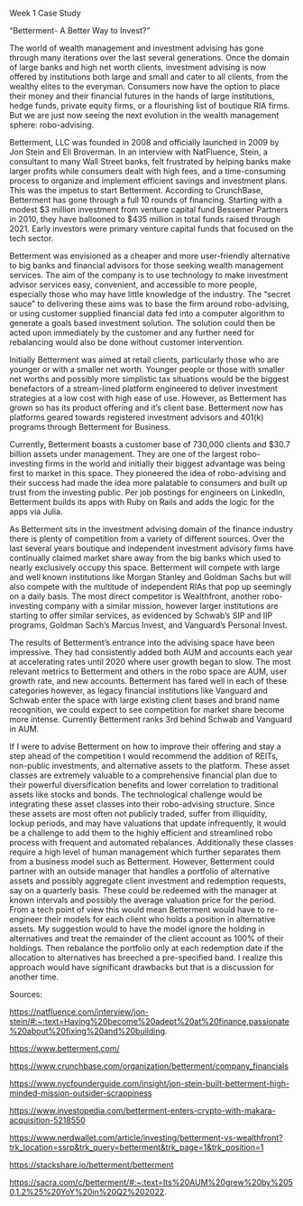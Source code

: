 Week 1 Case Study 

“Betterment- A Better Way to Invest?”

The world of wealth management and investment advising has gone through many iterations over the last several generations.  Once the domain of large banks and high net worth clients, investment advising is now offered by institutions both large and small and cater to all clients, from the wealthy elites to the everyman. Consumers now have the option to place their money and their financial futures in the hands of large institutions, hedge funds, private equity firms, or a flourishing list of boutique RIA firms. But we are just now seeing the next evolution in the wealth management sphere: robo-advising. 

Betterment, LLC was founded in 2008 and officially launched in 2009 by Jon Stein and Eli Broverman.  In an interview with NatFluence, Stein, a consultant to many Wall Street banks, felt frustrated by helping banks make larger profits while consumers dealt with high fees, and a time-consuming process to organize and implement efficient savings and investment plans.  This was the impetus to start Betterment. According to CrunchBase, Betterment has gone through a full 10 rounds of financing.  Starting with a modest $3 million investment from venture capital fund Bessemer Partners in 2010, they have ballooned to $435 million in total funds raised through 2021.  Early investors were primary venture capital funds that focused on the tech sector. 

Betterment was envisioned as a cheaper and more user-friendly alternative to big banks and financial advisors for those seeking wealth management services. The aim of the company is to use technology to make investment advisor services easy, convenient, and accessible to more people, especially those who may have little knowledge of the industry.  The “secret sauce” to delivering these aims was to base the firm around robo-advising, or using customer supplied financial data fed into a computer algorithm to generate a goals based investment solution. The solution could then be acted upon immediately by the customer and any further need for rebalancing would also be done without customer intervention. 

Initially Betterment was aimed at retail clients, particularly those who are younger or with a smaller net worth. Younger people or those with smaller net worths and possibly more simplistic tax situations would be the biggest benefactors of a stream-lined platform engineered to deliver investment strategies at a low cost with high ease of use.  However, as Betterment has grown so has its product offering and it’s client base.  Betterment now has platforms geared towards registered investment advisors and 401(k) programs through Betterment for Business. 

Currently, Betterment boasts a customer base of 730,000 clients and $30.7 billion assets under management. They are one of the largest robo-investing firms in the world and initially their biggest advantage was being first to market in this space.  They pioneered the idea of robo-advising and their success had made the idea more palatable to consumers and built up trust from the investing public.  Per job postings for engineers on LinkedIn, Betterment builds its apps with Ruby on Rails and adds the logic for the apps via Julia. 

As Betterment sits in the investment advising domain of the finance industry there is plenty of competition from a variety of different sources.  Over the last several years boutique and independent investment advisory firms have continually claimed market share away from the big banks which used to nearly exclusively occupy this space.  Betterment will compete with large and well known institutions like Morgan Stanley and Goldman Sachs but will also compete with the multitude of independent RIAs that pop up seemingly on a daily basis. The most direct competitor is Wealthfront, another robo-investing company with a similar mission, however larger institutions are starting to offer similar services, as evidenced by Schwab’s SIP and IIP programs, Goldman Sach’s Marcus Invest, and Vanguard’s Personal Invest.

The results of Betterment’s entrance into the advising space have been impressive. They had consistently added both AUM and accounts each year at accelerating rates until 2020 where user growth began to slow. The most relevant metrics to Betterment and others in the robo space are AUM, user growth rate, and new accounts.  Betterment has fared well in each of these categories however, as legacy financial institutions like Vanguard and Schwab enter the space with large existing client bases and brand name recognition, we could expect to see competition for market share become more intense. Currently Betterment ranks 3rd behind Schwab and Vanguard in AUM. 

If I were to advise Betterment on how to improve their offering and stay a step ahead of the competition I would recommend the addition of REITs, non-public investments, and alternative assets to the platform. These asset classes are extremely valuable to a comprehensive financial plan due to their powerful diversification benefits and lower correlation to traditional assets like stocks and bonds. The technological challenge would be integrating these asset classes into their robo-advising structure. Since these assets are most often not publicly traded, suffer from illiquidity, lockup periods, and may have valuations that update infrequently, it would be a challenge to add them to the highly efficient and streamlined robo process with frequent and automated rebalances. Additionally these classes require a high level of human management which further separates them from a business model such as Betterment.  However, Betterment could partner with an outside manager that handles a portfolio of alternative assets and possibly aggregate client investment and redemption requests, say on a quarterly basis.  These could be redeemed with the manager at known intervals and possibly the average valuation price for the period. From a tech point of view this would mean Betterment would have to re-engineer their models for each client who holds a position in alternative assets. My suggestion would to have the model ignore the holding in alternatives and treat the remainder of the client account as 100% of their holdings. Then rebalance the portfolio only at each redemption date if the allocation to alternatives has breeched a pre-specified band.  I realize this approach would have significant drawbacks but that is a discussion for another time. 

Sources:

https://natfluence.com/interview/jon-stein/#:~:text=Having%20become%20adept%20at%20finance,passionate%20about%20fixing%20and%20building.

https://www.betterment.com/

https://www.crunchbase.com/organization/betterment/company_financials

https://www.nycfounderguide.com/insight/jon-stein-built-betterment-high-minded-mission-outsider-scrappiness

https://www.investopedia.com/betterment-enters-crypto-with-makara-acquisition-5218550

https://www.nerdwallet.com/article/investing/betterment-vs-wealthfront?trk_location=ssrp&trk_query=betterment&trk_page=1&trk_position=1

https://stackshare.io/betterment/betterment

https://sacra.com/c/betterment/#:~:text=Its%20AUM%20grew%20by%2050,1.2%25%20YoY%20in%20Q2%202022.
